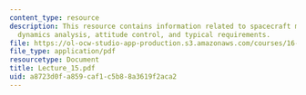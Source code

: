 ```yaml
---
content_type: resource
description: This resource contains information related to spacecraft motion, attitude
  dynamics analysis, attitude control, and typical requirements.
file: https://ol-ocw-studio-app-production.s3.amazonaws.com/courses/16-61-aerospace-dynamics-spring-2003/a8723d0fa859caf1c5b88a3619f2aca2_Lecture_15.pdf
file_type: application/pdf
resourcetype: Document
title: Lecture_15.pdf
uid: a8723d0f-a859-caf1-c5b8-8a3619f2aca2
---
```

